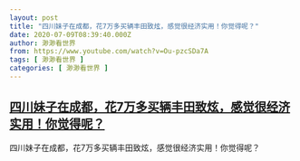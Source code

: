 ```yaml
---
layout: post
title: "四川妹子在成都，花7万多买辆丰田致炫，感觉很经济实用！你觉得呢？"
date: 2020-07-09T08:39:40.000Z
author: 渺渺看世界
from: https://www.youtube.com/watch?v=Ou-pzcSDa7A
tags: [ 渺渺看世界 ]
categories: [ 渺渺看世界 ]
---
```

<!--1594283980000-->
[四川妹子在成都，花7万多买辆丰田致炫，感觉很经济实用！你觉得呢？](https://www.youtube.com/watch?v=Ou-pzcSDa7A)
------

<div>
四川妹子在成都，花7万多买辆丰田致炫，感觉很经济实用！你觉得呢？
</div>
